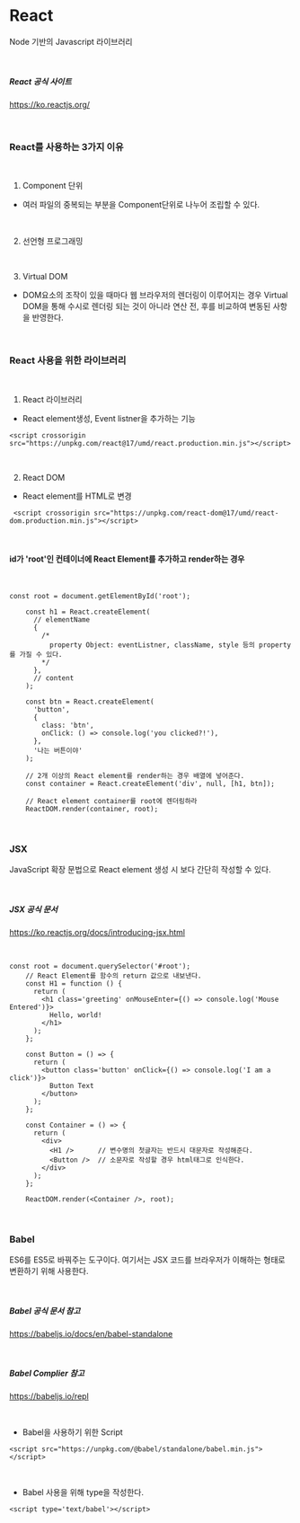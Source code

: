# React

Node 기반의 Javascript 라이브러리

<br>

##### React 공식 사이트

https://ko.reactjs.org/

<br>

### React를 사용하는 3가지 이유

<br>

1. Component 단위

- 여러 파일의 중복되는 부분을 Component단위로 나누어 조립할 수 있다.

<br>

2. 선언형 프로그래밍

<br>

3. Virtual DOM

- DOM요소의 조작이 있을 때마다 웹 브라우저의 렌더링이 이루어지는 경우 Virtual DOM을 통해 수시로 렌더링 되는 것이 아니라 연산 전, 후를 비교하여 변동된 사항을 반영한다.

<br>

### React 사용을 위한 라이브러리

<br>

1. React 라이브러리

- React element생성, Event listner을 추가하는 기능

```
<script crossorigin src="https://unpkg.com/react@17/umd/react.production.min.js"></script>
```

<br>

2. React DOM

- React element를 HTML로 변경

```
 <script crossorigin src="https://unpkg.com/react-dom@17/umd/react-dom.production.min.js"></script>
```

<br>

#### id가 'root'인 컨테이너에 React Element를 추가하고 render하는 경우

<br>

```
const root = document.getElementById('root');

    const h1 = React.createElement(
      // elementName
      {
        /*
          property Object: eventListner, className, style 등의 property를 가질 수 있다.
        */
      },
      // content
    );

    const btn = React.createElement(
      'button',
      {
        class: 'btn',
        onClick: () => console.log('you clicked?!'),
      },
      '나는 버튼이야'
    );

    // 2개 이상의 React element를 render하는 경우 배열에 넣어준다.
    const container = React.createElement('div', null, [h1, btn]);

    // React element container를 root에 렌더링하라
    ReactDOM.render(container, root);
```

<br>

### JSX

JavaScript 확장 문법으로 React element 생성 시 보다 간단히 작성할 수 있다.

<br>

##### JSX 공식 문서

https://ko.reactjs.org/docs/introducing-jsx.html

<br>

```
const root = document.querySelector('#root');
    // React Element를 함수의 return 값으로 내보낸다.
    const H1 = function () {
      return (
        <h1 class='greeting' onMouseEnter={() => console.log('Mouse Entered')}>
          Hello, world!
        </h1>
      );
    };

    const Button = () => {
      return (
        <button class='button' onClick={() => console.log('I am a click')}>
          Button Text
        </button>
      );
    };

    const Container = () => {
      return (
        <div>
          <H1 />      // 변수명의 첫글자는 반드시 대문자로 작성해준다.
          <Button />  // 소문자로 작성할 경우 html태그로 인식한다.
        </div>
      );
    };

    ReactDOM.render(<Container />, root);
```

<br>

### Babel

ES6를 ES5로 바꿔주는 도구이다. 여기서는 JSX 코드를 브라우저가 이해하는 형태로 변환하기 위해 사용한다.

<br>

##### Babel 공식 문서 참고

https://babeljs.io/docs/en/babel-standalone

<br>

##### Babel Complier 참고

https://babeljs.io/repl

<br>

- Babel을 사용하기 위한 Script

```
<script src="https://unpkg.com/@babel/standalone/babel.min.js"></script>
```

<br>

- Babel 사용을 위해 type을 작성한다.

```
<script type='text/babel'></script>
```
